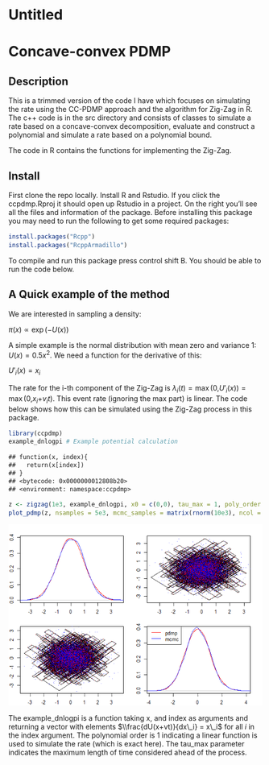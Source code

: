 Untitled
================

# Concave-convex PDMP

## Description

This is a trimmed version of the code I have which focuses on simulating
the rate using the CC-PDMP approach and the algorithm for Zig-Zag in R.
The c++ code is in the src directory and consists of classes to simulate
a rate based on a concave-convex decomposition, evaluate and construct a
polynomial and simulate a rate based on a polynomial bound.

The code in R contains the functions for implementing the Zig-Zag.

## Install

First clone the repo locally. Install R and Rstudio. If you click the
ccpdmp.Rproj it should open up Rstudio in a project. On the right you’ll
see all the files and information of the package. Before installing this
package you may need to run the following to get some required packages:

``` r
install.packages("Rcpp")
install.packages("RcppArmadillo")
```

To compile and run this package press control shift B. You should be
able to run the code below.

## A Quick example of the method

We are interested in sampling a density:

*π*(*x*) ∝ exp (−*U*(*x*))

A simple example is the normal distribution with mean zero and variance
1: *U*(*x*) = 0.5*x*<sup>2</sup>. We need a function for the derivative
of this:

*U*′<sub>*i*</sub>(*x*) = *x*<sub>*i*</sub>

The rate for the i-th component of the Zig-Zag is
*λ*<sub>*i*</sub>(*t*) = max (0,*U*′<sub>*i*</sub>(*x*)) = max (0,*x*<sub>*i*</sub>+*v*<sub>*i*</sub>*t*).
This event rate (ignoring the max part) is linear. The code below shows
how this can be simulated using the Zig-Zag process in this package.

``` r
library(ccpdmp)
example_dnlogpi # Example potential calculation
```

    ## function(x, index){
    ##   return(x[index])
    ## }
    ## <bytecode: 0x0000000012808b20>
    ## <environment: namespace:ccpdmp>

``` r
z <- zigzag(1e3, example_dnlogpi, x0 = c(0,0), tau_max = 1, poly_order = 1)
plot_pdmp(z, nsamples = 5e3, mcmc_samples = matrix(rnorm(10e3), ncol = 2), pch = '.')
```

![](read_files/figure-gfm/unnamed-chunk-2-1.png)<!-- -->

The example\_dnlogpi is a function taking x, and index as arguments and
returning a vector with elements $\\frac{dU(x+vt)}{dx\_i} = x\_i$ for
all *i* in the index argument. The polynomial order is 1 indicating a
linear function is used to simulate the rate (which is exact here). The
tau\_max parameter indicates the maximum length of time considered ahead
of the process.
